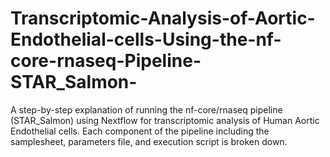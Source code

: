 # Transcriptomic-Analysis-of-Aortic-Endothelial-cells-Using-the-nf-core-rnaseq-Pipeline-STAR_Salmon-
A step-by-step explanation of running the nf-core/rnaseq pipeline (STAR_Salmon) using Nextflow for transcriptomic analysis of Human Aortic Endothelial cells. Each component of the pipeline including the samplesheet, parameters file, and execution script is broken down.
